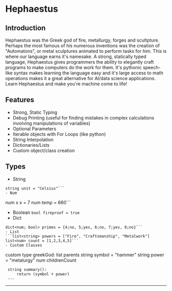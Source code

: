 # Hephaestus
## Introduction
Hephaestus was the Greek god of fire, metallurgy, forges and scultpture. Perhaps the most famous of his numerous inventions was the creation of "Automatons", or metal sculptures animated to perform tasks for him. This is where our language earns it's namesake. A strong, statically typed language, Hephaestus gives programmers the ability to elegantly craft programs to make computers do the work for them. It's pythonic speech-like syntax makes learning the language easy and it's large access to math operations makes it a great alternative for AI/data science applications. Learn Hephaestus and make you're machine come to life!

## Features
- Strong, Static Typing
- Debug Printing (useful for finding mistakes in complex calculations involving manipulations of variables)
- Optional Parameters
- Iterable objects with For Loops (like python)
- String Interpolation
- Dictionaries/Lists
- Custom object/class creation

## Types
- String
```string name
string unit = "Celsius"```
- Num
 ```
 num x
 x = 7
 num temp = 660```
- Boolean
```bool fireproof = true```
- Dict
```dict<string; string> godsToChildren = {"Apollo";"Orpheus", "Posideon";"Orion", "Zeus";"Hercules"}
dict<num; bool> primes = {4;no, 5;yes, 6;no, 7;yes, 8;no}```
- List
```list<string> powers = ["Fire", "Craftsmanship", "Metalwork"]
list<num> count = [1,2,3,4,5]```
- Custom Classes
```
custom type greekGod:
     list<string> parents
     string symbol = "hammer"
     string power = "metalurgy"
     num childrenCount
     
     string summary():
         return (symbol + power)
     ---
 ---
 ```


